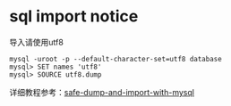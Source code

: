 # sql import notice

导入请使用utf8
```
mysql -uroot -p --default-character-set=utf8 database
mysql> SET names 'utf8'
mysql> SOURCE utf8.dump
```

详细教程参考：[safe-dump-and-import-with-mysql](https://makandracards.com/makandra/595-dumping-and-importing-from-to-mysql-in-an-utf-8-safe-way)
